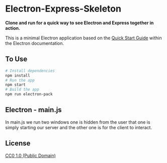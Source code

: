 # Electron-Express-Skeleton

**Clone and run for a quick way to see Electron and Express together in action.**

This is a minimal Electron application based on the [Quick Start Guide](https://electronjs.org/docs/tutorial/quick-start) within the Electron documentation.

## To Use
```bash
# Install dependencies
npm install
# Run the app
npm start
# Build the app
npm run electron-pack
```

## Electron - main.js

In main.js we run two windows one is hidden from the user that one is simply starting our server and the other one is for the client to interact.

## License

[CC0 1.0 (Public Domain)](LICENSE.md)
